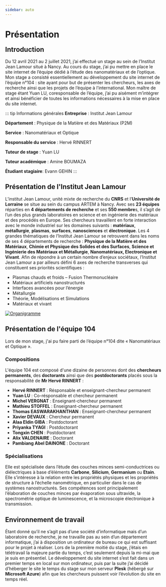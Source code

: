 ```yaml
---
sidebar: auto
---
```


<style>
    #presentation {
        display: none;
    }

    #introduction {
        margin-top: 10px;
    }
</style>

# Présentation

## Introduction

Du 12 avril 2021 au 2 juillet 2021, j’ai effectué un stage au sein de l’Institut Jean Lamour situé à Nancy. Au cours du stage, j’ai pu mettre en place le site internet de l’équipe dédié à l’étude des nanomatériaux et de l’optique.
Mon stage a consisté essentiellement au développement du site internet de l’équipe n°104 : site ayant pour but de présenter les chercheurs, les axes de recherche ainsi que les projets de l’équipe à l’international. Mon maître de stage étant Yuan LU, coresponsable de l’équipe, j’ai pu aisément m’intégrer et ainsi bénéficier de toutes les informations nécessaires à la mise en place du site internet.

::: tip Informations générales
**Entreprise** : Institut Jean Lamour

**Département** : Physique de la Matière et des Matériaux (P2M)

**Service** : Nanomatériaux et Optique

**Responsable du service** : Hervé RINNERT

**Tuteur de stage** : Yuan LU

**Tuteur académique** : Amine BOUMAZA

**Étudiant stagiaire**: Evann GEHIN
:::


## Présentation de l'Institut Jean Lamour

L’institut Jean Lamour, unité mixte de recherche du **CNRS** et l’**Université de Lorraine** se situe au sein du campus ARTEM à Nancy. Avec ses **23 équipes** réparties en **4 départements de recherche** et ses **550 membre**s, il s’agit de l’un des plus grands laboratoires en science et en ingénierie des matériaux et des procédés en Europe. Ses chercheurs travaillent en forte interaction avec le monde industriel sur les domaines suivants : **matériaux**, **métallurgie**, **plasmas**, **surfaces**, **nanosciences** et **électronique**.
Les 4 grandes thématiques de l’Institut Jean Lamour se retrouvent dans les noms de ses 4 départements de recherche : **Physique de la Matière et des Matériaux**, **Chimie et Physique des Solides et des Surfaces**, **Science et Ingénierie des Matériaux et Métallurgie**, **Nanomatériaux, Electronique et Vivant**.
Afin de répondre à un certain nombre d’enjeux sociétaux, l’Institut Jean Lamour a par ailleurs défini 6 axes de recherche transverses qui constituent ses priorités scientifiques :
- Plasmas chauds et froids – Fusion Thermonucléaire
- Matériaux artificiels nanostructurés
- Interfaces avancées pour l’énergie
- Métallurgie
- Théorie, Modélisations et Simulations
- Matériaux et vivant

[![Organigramme](/assets/img/organigramme.jpg)](/assets/img/organigramme.jpg)

## Présentation de l'équipe 104

Lors de mon stage, j'ai pu faire parti de l’équipe n°104 dite « Nanomatériaux et Optique ».

### Compositions

L'équipe 104 est composé d'une dizaine de personnes dont des **chercheurs permanents**, des **doctorants** ainsi que des **postdoctorants** placés sous la responsabilité de **Mr Hervé RINNERT** :

- **Hervé RINNERT** : Résponsable et enseignant-chercheur permanent
- **Yuan LU** : Co-résponsable et chercheur permanent
- **Michel VERGNAT** : Enseignant-chercheur permanent
- **Mathieu STOFFEL** : Enseignant-chercheur permanent
- **Thomas EASWARAKHANTHAN** : Enseignant-chercheur permanent
- **Xavier DEVAUX** : Chercheur permanent
- **Alaa Eldin GIBA** : Postdoctorant
- **Priyanka TYAGI** : Postdoctorant
- **Tongxin CHEN** : Postdoctorant
- **Alix VALDENAIRE** : Doctorant
- **Pambiang Abel DAINONE** : Doctorant

### Spécialisations

Elle est spécialisée dans l’étude des couches minces semi-conductrices ou diélectriques à base d’éléments **Carbone**, **Silicium**, **Germanium** ou **Etain**.
Elle s’intéresse à la relation entre les propriétés physiques et les propriétés de structure à l’échelle nanométrique, en particulier dans le cas de systèmes nanostructurés.
Ses compétences sont principalement l’élaboration de couches minces par évaporation sous ultravide, la spectrométrie optique de luminescence, et la microscopie électronique à transmission.

## Environnement de travail

Étant donné qu’il ne s’agit pas d’une société d’informatique mais d’un laboratoire de recherche, je ne travaille pas au sein d’un département informatique, j’ai à disposition un ordinateur de bureau ce qui est suffisant pour le projet à réaliser. Lors de la première moitié du stage, j’étais en télétravail la majeure partie du temps, c’est seulement depuis la mi-mai que je suis en présentiel.
Le développement du site internet s’est fait dans un premier temps en local sur mon ordinateur, puis par la suite j’ai décidé d’héberger le site le temps du stage sur mon serveur **Plesk** (hébergé sur **Microsoft Azure**) afin que les chercheurs puissent voir l’évolution du site en temps réel.